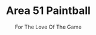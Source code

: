 ---
title: "Area 51 Paintball"
subtitle: "For The Love Of The Game"
slug: "/paintball-services/"
hero_text: Where humans play the game, but the experience is out of this world.  Paintball center serving Mancelona, Michigan and surrounding areas.  Area 51 Paintball is Northern Michigan's premier outdoor paintball center.
about_block: "Are you looking for a paintball center in northwestern lower Michigan?  Then look no further than Area 51 Paintball.  We are an outdoor **paintball center** located just south of Mancelona, Michigan.  Our **paintball center** features a natural wooded battleground with many of man-made fixtures as well.  
<br /> <br />
We have been hosting paintball events for over 25 years, and have been offering the highest quality paintball equipment, services, and events at an affordable price. We are currently offering classes for all ages and all skill levels, as well as team, private, and corporate paintball events.
<br /> <br />
Area 51 Paintball in Mancelona, Michigan is the best **paintball center** for paintball equipment and supplies. We are a full service paintball shop that also sells a full line of paintball supplies. We have everything you need to play paintball. Our field is well maintained and the most unique in the region. We have paintball guns and paintball equipment to outfit yourself and your friends. We have paintball tournaments, paintball leagues, paintball rentals and paintball accessories. 
"
about_image: false
about_image_soldier: "/images/transparent-military-person-768x768.webp"
why_us_image: "/images/paintball-group-portrait.webp"
why_us_text: "Area 51 Paintball is focused on our players satisfaction which means that our staff will work tirelessly to ensure you are satisfied with your paintball experience.  We are one of the few **paintball centers in northern Michigan** that truly cares about your needs and will go above and beyond to ensure complete customer satisfaction.  Here are just a few of the reasons why you should choose us for your next paintball experience:"

why_us_list:
    - Our friendly staff is knowledgeable and willing to help you through the game.
    - We offer a variety of paintball packages, which includes everything you need to play.
    - We take pride in providing a fun, safe and enjoyable paintball experience for our guests.
    - Paintball is a great activity for all ages.
    - Area 51 Paintball is a great activity for groups of all sizes.
    - We offer birthday parties, corporate events, and more!
    - Bathrooms on site!
---